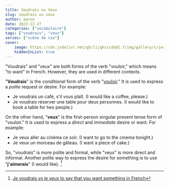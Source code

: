 ```yaml
---
title: Voudrais ou Veux
slug: voudrais ou veux
author: aaron
date: 2023-12-27
categories: ["vocabulaire"]
tags: ["voudrais", "veux"]
series: ["scène de vie"]
cover: 
    image: https://cdn.jsdelivr.net/gh/lijqhs/cdn@1.7/img/gallery/s/jeshoots-com-TWRCH-GaKr4-unsplash.jpg
    hiddenInList: true
---
```


"Voudrais" and "veux" are both forms of the verb "vouloir," which means "to want" in French. However, they are used in different contexts.

"**Voudrais**" is the *conditional* form of the verb "[vouloir](https://leconjugueur.lefigaro.fr/french/verb/vouloir.html)." It is used to express a *polite* request or desire. For example:
- Je voudrais un café, s'il vous plaît. (I would like a coffee, please.)
- Je voudrais réserver une table pour deux personnes. (I would like to book a table for two people.)

On the other hand, "**veux**" is the first-person singular present tense form of "vouloir." It is used to express a *direct* and *immediate* desire or want. For example:
- Je veux aller au cinéma ce soir. (I want to go to the cinema tonight.)
- Je veux un morceau de gâteau. (I want a piece of cake.)

So, "voudrais" is more polite and formal, while "veux" is more direct and informal. Another polite way to express the desire for something is to use "**j'aimerais**" (I would like). [^1]

[^1]: [Je voudrais vs je veux to say that you want something in French](https://french.kwiziq.com/revision/grammar/je-voudrais-versus-je-veux)
